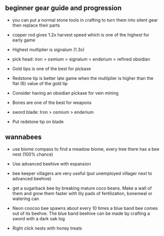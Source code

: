 

## beginner gear guide and progression

* you can put a normal stone tools in crafting to turn them into silent gear then replace their parts

* copper rod gives 1.2x harvest speed which is one of the highest for early game
* Highest multiplier is signalum (1.3x)
* pick head: iron > osmium > signalum > enderium > refined obsidian
* Gold tips is one of the best for pickaxe
* Redstone tip is better late game when the multiplier is higher than the flat (6) value of the gold tip
* Consider having an obsidian pickaxe for vein mining 

* Bones are one of the best for weapons
* sword blade: Iron > osmium > enderium 
* Put redstone tip on blade


## wannabees
* use biome compass to find a meadow biome, every tree there has a bee nest (100% chance)
* Use advanced beehive with expansion
* bee keeper villagers are very useful (put unemployed villager next to advanced beehive) 

* get a sugarback bee by breaking mature coco beans. Make a wall of them and grow them faster with lily pads of fertilization, bonemeal or watering can
* Neon coocoo bee spawns about every 10 times a blue band bee comes out of its beehve. The blue band beehive can be made by crafting a sword with a dark oak log
* Right click nests with honey treats